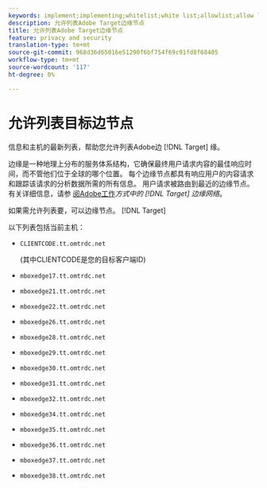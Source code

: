 ```yaml
---
keywords: implement;implementing;whitelist;white list;allowlist;allow list;edge;edges
description: 允许列表Adobe Target边缘节点
title: 允许列表Adobe Target边缘节点
feature: privacy and security
translation-type: tm+mt
source-git-commit: 968d36d65016e51290f6bf754f69c91fd8f68405
workflow-type: tm+mt
source-wordcount: '117'
ht-degree: 0%

---
```



# 允许列表目标边节点

信息和主机的最新列表，帮助您允许列表Adobe边 [!DNL Target] 缘。

边缘是一种地理上分布的服务体系结构，它确保最终用户请求内容的最佳响应时间，而不管他们位于全球的哪个位置。 每个边缘节点都具有响应用户的内容请求和跟踪该请求的分析数据所需的所有信息。 用户请求被路由到最近的边缘节点。 有关详细信息，请参 [阅Adobe工作](/help/c-intro/how-target-works.md#concept_0AE2ED8E9DE64288A8B30FCBF1040934)*方式中的 [!DNL Target] 边缘网络*。

如果需允许列表要，可以边缘节点。 [!DNL Target]

以下列表包括当前主机：

* `CLIENTCODE.tt.omtrdc.net`

   (其中CLIENTCODE是您的目标客户端ID)

* `mboxedge17.tt.omtrdc.net`
* `mboxedge21.tt.omtrdc.net`
* `mboxedge22.tt.omtrdc.net`
* `mboxedge26.tt.omtrdc.net`
* `mboxedge28.tt.omtrdc.net`
* `mboxedge29.tt.omtrdc.net`
* `mboxedge30.tt.omtrdc.net`
* `mboxedge31.tt.omtrdc.net`
* `mboxedge32.tt.omtrdc.net`
* `mboxedge34.tt.omtrdc.net`
* `mboxedge35.tt.omtrdc.net`
* `mboxedge36.tt.omtrdc.net`
* `mboxedge37.tt.omtrdc.net`
* `mboxedge38.tt.omtrdc.net`